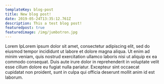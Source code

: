 ```yaml
---
templateKey: blog-post
title: New blog post!
date: 2019-05-24T13:35:12.761Z
description: This a test blog post!
featuredpost: true
featuredimage: /img/jumbotron.jpg
---
```

Lorem IpLorem ipsum dolor sit amet, consectetur adipiscing elit, sed do eiusmod tempor incididunt ut labore et dolore magna aliqua. Ut enim ad minim veniam, quis nostrud exercitation ullamco laboris nisi ut aliquip ex ea commodo consequat. Duis aute irure dolor in reprehenderit in voluptate velit esse cillum dolore eu fugiat nulla pariatur. Excepteur sint occaecat cupidatat non proident, sunt in culpa qui officia deserunt mollit anim id est laborum.
